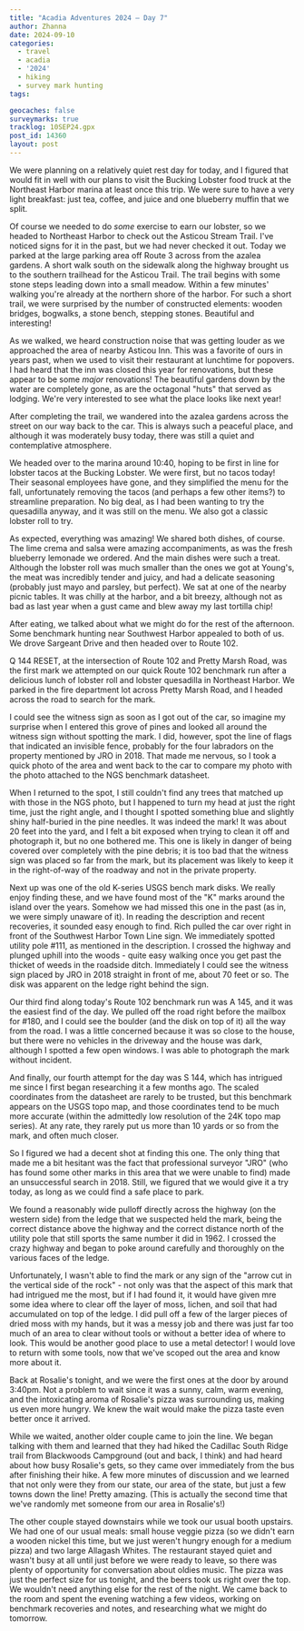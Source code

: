 ```yaml
---
title: "Acadia Adventures 2024 – Day 7"
author: Zhanna
date: 2024-09-10
categories: 
  - travel
  - acadia
  - '2024'
  - hiking
  - survey mark hunting
tags:

geocaches: false
surveymarks: true
tracklog: 10SEP24.gpx
post_id: 14360
layout: post
---
```


We were planning on a relatively quiet rest day for today, and I figured that would fit in well with our plans to visit the Bucking Lobster food truck at the Northeast Harbor marina at least once this trip. We were sure to have a very light breakfast: just tea, coffee, and juice and one blueberry muffin that we split. 


Of course we needed to do _some_ exercise to earn our lobster, so we headed to Northeast Harbor to check out the Asticou Stream Trail.  I've noticed signs for it in the past, but we had never checked it out. Today we parked at the large parking area off Route 3 across from the azalea gardens. A short walk south on the sidewalk along the highway brought us to the southern trailhead for the Asticou Trail. The trail begins with some stone steps leading down into a small meadow. Within a few minutes' walking you're already at the northern shore of the harbor. For such a short trail, we were surprised by the number of constructed elements: wooden bridges, bogwalks, a stone bench, stepping stones. Beautiful and interesting! 


As we walked, we heard construction noise that was getting louder as we approached the area of nearby Asticou Inn. This was a favorite of ours in years past, when we used to visit their restaurant at lunchtime for popovers. I had heard that the inn was closed this year for renovations, but these appear to be some _major_ renovations! The beautiful gardens down by the water are completely gone, as are the octagonal "huts" that served as lodging. We're very interested to see what the place looks like next year!


After completing the trail, we wandered into the azalea gardens across the street on our way back to the car. This is always such a peaceful place, and although it was moderately busy today, there was still a quiet and contemplative atmosphere. 


We headed over to the marina around 10:40, hoping to be first in line for lobster tacos at the Bucking Lobster. We were first, but no tacos today! Their seasonal employees have gone, and they simplified the menu for the fall, unfortunately removing the tacos (and perhaps a few other items?) to streamline preparation. No big deal, as I had been wanting to try the quesadilla anyway, and it was still on the menu. We also got a classic lobster roll to try.


As expected, everything was amazing! We shared both dishes, of course. The lime crema and salsa were amazing accompaniments, as was the fresh blueberry lemonade we ordered. And the main dishes were such a treat. Although the lobster roll was much smaller than the ones we got at Young's, the meat was incredibly tender and juicy, and had a delicate seasoning (probably just mayo and parsley, but perfect). We sat at one of the nearby picnic tables. It was chilly at the harbor, and a bit breezy, although not as bad as last year when a gust came and blew away my last tortilla chip!


After eating, we talked about what we might do for the rest of the afternoon. Some benchmark hunting near Southwest Harbor appealed to both of us. We drove Sargeant Drive and then headed over to Route 102.


Q 144 RESET, at the intersection of Route 102 and Pretty Marsh Road, was the first mark we attempted on our quick Route 102 benchmark run after a delicious lunch of lobster roll and lobster quesadilla in Northeast Harbor. We parked in the fire department lot across Pretty Marsh Road, and I headed across the road to search for the mark. 
  

I could see the witness sign as soon as I got out of the car, so imagine my surprise when I entered this grove of pines and looked all around the witness sign without spotting the mark. I did, however, spot the line of flags that indicated an invisible fence, probably for the four labradors on the property mentioned by JRO in 2018. That made me nervous, so I took a quick photo of the area and went back to the car to compare my photo with the photo attached to the NGS benchmark datasheet.


When I returned to the spot, I still couldn't find any trees that matched up with those in the NGS photo, but I happened to turn my head at just the right time, just the right angle, and I thought I spotted something blue and slightly shiny half-buried in the pine needles. It was indeed the mark! It was about 20 feet into the yard, and I felt a bit exposed when trying to clean it off and photograph it, but no one bothered me. This one is likely in danger of being covered over completely with the pine debris; it is too bad that the witness sign was placed so far from the mark, but its placement was likely to keep it in the right-of-way of the roadway and not in the private property.

Next up was one of the old K-series USGS bench mark disks. We really enjoy finding these, and we have found most of the "K" marks around the island over the years. Somehow we had missed this one in the past (as in, we were simply unaware of it). In reading the description and recent recoveries, it sounded easy enough to find. Rich pulled the car over right in front of the Southwest Harbor Town Line sign. We immediately spotted utility pole #111, as mentioned in the description. I crossed the highway and plunged uphill into the woods - quite easy walking once you get past the thicket of weeds in the roadside ditch. Immediately I could see the witness sign placed by JRO in 2018 straight in front of me, about 70 feet or so. The disk was apparent on the ledge right behind the sign. 


Our third find along today's Route 102 benchmark run was A 145, and it was the easiest find of the day. We pulled off the road right before the mailbox for #180, and I could see the boulder (and the disk on top of it) all the way from the road. I was a little concerned because it was so close to the house, but there were no vehicles in the driveway and the house was dark, although I spotted a few open windows. I was able to photograph the mark without incident.


And finally, our fourth attempt for the day was S 144, which has intrigued me since I first began researching it a few months ago. The scaled coordinates from the datasheet are rarely to be trusted, but this benchmark appears on the USGS topo map, and those coordinates tend to be much more accurate (within the admittedly low resolution of the 24K topo map series). At any rate, they rarely put us more than 10 yards or so from the mark, and often much closer. 
  
  
So I figured we had a decent shot at finding this one. The only thing that made me a bit hesitant was the fact that professional surveyor "JRO" (who has found some other marks in this area that we were unable to find) made an unsuccessful search in 2018. Still, we figured that we would give it a try today, as long as we could find a safe place to park.

We found a reasonably wide pulloff directly across the highway (on the western side) from the ledge that we suspected held the mark, being the correct distance above the highway and the correct distance north of the utility pole that still sports the same number it did in 1962. I crossed the crazy highway and began to poke around carefully and thoroughly on the various faces of the ledge.


Unfortunately, I wasn't able to find the mark or any sign of the "arrow cut in the vertical side of the rock" - not only was that the aspect of this mark that had intrigued me the most, but if I had found it, it would have given mre some idea where to clear off the layer of moss, lichen, and soil that had accumulated on top of the ledge. I did pull off a few of the larger pieces of dried moss with my hands, but it was a messy job and there was just far too much of an area to clear without tools or without a better idea of where to look. This would be another good place to use a metal detector! I would love to return with some tools, now that we've scoped out the area and know more about it.


Back at Rosalie's tonight, and we were the first ones at the door by around 3:40pm. Not a problem to wait since it was a sunny, calm, warm evening, and the intoxicating aroma of Rosalie's pizza was surrounding us, making us even more hungry. We knew the wait would make the pizza taste even better once it arrived. 


While we waited, another older couple came to join the line. We began talking with them and learned that they had hiked the Cadillac South Ridge trail from Blackwoods Campground (out and back, I think) and had heard about how busy Rosalie's gets, so they came over immediately from the bus after finishing their hike. A few more minutes of discussion and we learned that not only were they from our state, our area of the state, but just a few towns down the line! Pretty amazing. (This is actually the second time that we've randomly met someone from our area in Rosalie's!)


The other couple stayed downstairs while we took our usual booth upstairs. We had one of our usual meals: small house veggie pizza (so we didn't earn a wooden nickel this time, but we just weren't hungry enough for a medium pizza) and two large Allagash Whites. The restaurant stayed quiet and wasn't busy at all until just before we were ready to leave, so there was plenty of opportunity for conversation about oldies music. The pizza was just the perfect size for us tonight, and the beers took us right over the top. We wouldn't need anything else for the rest of the night. We came back to the room and spent the evening watching a few videos, working on benchmark recoveries and notes, and researching what we might do tomorrow.